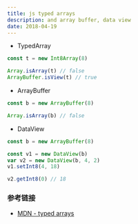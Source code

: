 ```yaml
---
title: js typed arrays
description: and array buffer, data view
date: 2018-04-19
---
```


* TypedArray

```js
const t = new Int8Array(8)

Array.isArray(t) // false
ArrayBuffer.isView(t) // true
```

* ArrayBuffer

```js
const b = new ArrayBuffer(8)

Array.isArray(b) // false
```

* DataView

```js
const b = new ArrayBuffer(8)

const v1 = new DataView(b)
var v2 = new DataView(b, 4, 2)
v1.setInt8(4, 18)

v2.getInt8(0) // 18
```

### 参考链接

* [MDN - typed arrays](https://developer.mozilla.org/en-US/docs/Web/JavaScript/Typed_arrays)
